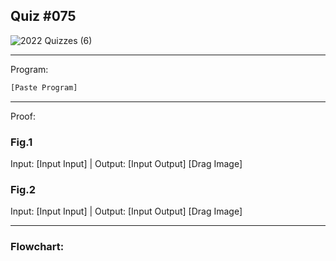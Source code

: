 ## Quiz #075

![2022  Quizzes (6)](https://github.com/OswellSkg/Year-2/assets/112055140/4fb3946f-fed1-458c-8352-1394664d8f94)

------------------------------------------------------------------------

Program:
```.py
[Paste Program]
```

------------------------------------------------------------------------

Proof:
### Fig.1
Input: [Input Input] | Output: [Input Output]
[Drag Image]

### Fig.2
Input: [Input Input] | Output: [Input Output]
[Drag Image]

------------------------------------------------------------------------

### Flowchart:
